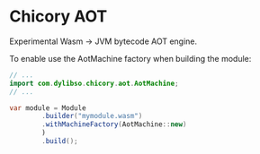 # Chicory AOT

Experimental Wasm -> JVM bytecode AOT engine.

To enable use the AotMachine factory when building the module:

```java
// ...
import com.dylibso.chicory.aot.AotMachine;
// ...

var module = Module
        .builder("mymodule.wasm")
        .withMachineFactory(AotMachine::new)
        )
        .build();
```
